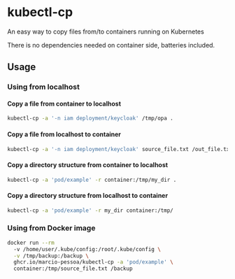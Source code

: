 # kubectl-cp

An easy way to copy files from/to containers running on Kubernetes

There is no dependencies needed on container side, batteries included.

## Usage

### Using from localhost

#### Copy a file from container to localhost

``` sh
kubectl-cp -a '-n iam deployment/keycloak' /tmp/opa .
```

#### Copy a file from localhost to container

``` sh
kubectl-cp -a '-n iam deployment/keycloak' source_file.txt /out_file.txt
```

#### Copy a directory structure from container to localhost

``` sh
kubectl-cp -a 'pod/example' -r container:/tmp/my_dir .
```

#### Copy a directory structure from localhost to container

``` sh
kubectl-cp -a 'pod/example' -r my_dir container:/tmp/
```

### Using from Docker image

``` sh
docker run --rm
  -v /home/user/.kube/config:/root/.kube/config \
  -v /tmp/backup:/backup \
  ghcr.io/marcio-pessoa/kubectl-cp -a 'pod/example' \
  container:/tmp/source_file.txt /backup
```
